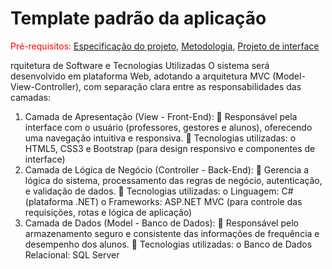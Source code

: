 # Template padrão da aplicação

<span style="color:red">Pré-requisitos: <a href="02-Especificacao.md"> Especificação do projeto</a></span>, <a href="03-Metodologia.md"> Metodologia</a>, <a href="05-Projeto-interface.md"> Projeto de interface</a>

rquitetura de Software e Tecnologias Utilizadas 
O sistema será desenvolvido em plataforma Web, adotando a arquitetura 
MVC (Model-View-Controller), com separação clara entre as 
responsabilidades das camadas: 
1. Camada de Apresentação (View - Front-End): 
 Responsável pela interface com o usuário (professores, gestores e 
alunos), oferecendo uma navegação intuitiva e responsiva. 
 Tecnologias utilizadas: 
o HTML5, CSS3 e Bootstrap (para design responsivo e 
componentes de interface) 
2. Camada de Lógica de Negócio (Controller - Back-End): 
 Gerencia a lógica do sistema, processamento das regras de negócio, 
autenticação, e validação de dados. 
 Tecnologias utilizadas: 
o Linguagem: C# (plataforma .NET) 
o Frameworks: ASP.NET MVC (para controle das requisições, 
rotas e lógica de aplicação) 
3. Camada de Dados (Model - Banco de Dados): 
 Responsável pelo armazenamento seguro e consistente das 
informações de frequência e desempenho dos alunos. 
 Tecnologias utilizadas: 
o Banco de Dados Relacional: SQL Server 
